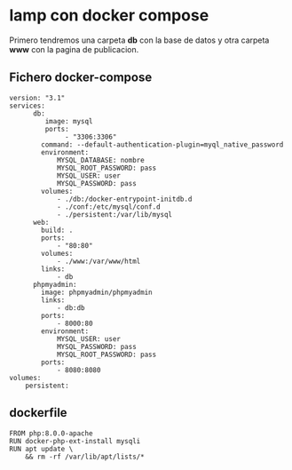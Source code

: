 # lamp con docker compose

Primero tendremos una carpeta **db** con la base de datos y otra carpeta **www** con la pagina de publicacion.

## Fichero docker-compose
```
version: "3.1"
services:
      db:
         image: mysql
         ports:
              - "3306:3306"
        command: --default-authentication-plugin=myql_native_password
        environment:
            MYSQL_DATABASE: nombre
            MYSQL_ROOT_PASSWORD: pass
            MYSQL_USER: user
            MYSQL_PASSWORD: pass
        volumes:
            - ./db:/docker-entrypoint-initdb.d
            - ./conf:/etc/mysql/conf.d
            - ./persistent:/var/lib/mysql
      web:
        build: .
        ports:
            - "80:80"
        volumes:
            - ./www:/var/www/html
        links:
            - db
      phpmyadmin:
        image: phpmyadmin/phpmyadmin
        links:
            - db:db
        ports:
            - 8000:80
        environment:
            MYSQL_USER: user
            MYSQL_PASSWORD: pass
            MYSQL_ROOT_PASSWORD: pass
        ports:
            - 8080:8080
volumes:
    persistent:
```
## dockerfile
```
FROM php:8.0.0-apache
RUN docker-php-ext-install mysqli
RUN apt update \
    && rm -rf /var/lib/apt/lists/*
```
